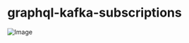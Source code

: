 # graphql-kafka-subscriptions


<!-- INSPIRATIONAL_QUOTE_START -->
![Image](https://github.com/user-attachments/assets/9d3847b4-d01e-4e62-b18e-12706b955cf3)
<!-- INSPIRATIONAL_QUOTE_END -->
